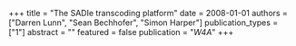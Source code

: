 +++
title = "The SADIe transcoding platform"
date = 2008-01-01
authors = ["Darren Lunn", "Sean Bechhofer", "Simon Harper"]
publication_types = ["1"]
abstract = ""
featured = false
publication = "*W4A*"
+++

